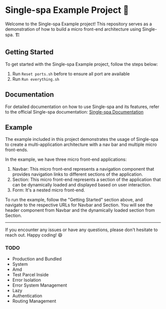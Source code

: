 Single-spa Example Project 🚀
=============================

Welcome to the Single-spa Example project! This repository serves as a demonstration of how to build a micro front-end architecture using Single-spa. 🏗️

Getting Started
---------------

To get started with the Single-spa Example project, follow the steps below:

1.  Run `Reset ports.sh` before to ensure all port are available
2.  Run `Run everything.sh`

Documentation
-------------

For detailed documentation on how to use Single-spa and its features, refer to the official Single-spa documentation: [Single-spa Documentation](https://single-spa.js.org/docs/)

Example
-------

The example included in this project demonstrates the usage of Single-spa to create a multi-application architecture with a nav bar and multiple micro front-ends.

In the example, we have three micro front-end applications:

1.  Navbar: This micro front-end represents a navigation component that provides navigation links to different sections of the application.
2.  Section: This micro front-end represents a section of the application that can be dynamically loaded and displayed based
   on user interaction.
3. Form: It's a nested micro front-end.

To run the example, follow the "Getting Started" section above, and navigate to the respective URLs for Navbar and Section.
You will see the header component from Navbar and the dynamically loaded section from Section.

* * * * *

If you encounter any issues or have any questions, please don't hesitate to reach out. Happy coding! 😄




### TODO
* Production and Bundled
* System
* Amd
* Test Parcel Inside
* Error Isolation
* Error System Management
* Lazy
* Authentication
* Routing Management
